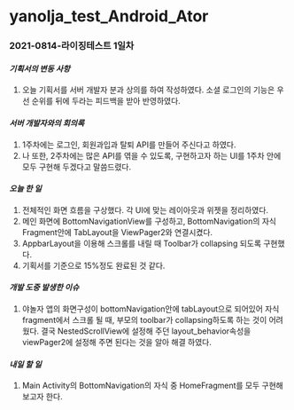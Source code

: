 # yanolja_test_Android_Ator
### 2021-0814-라이징테스트 1일차
#### *기획서의 변동 사항*
1. 오늘 기획서를 서버 개발자 분과 상의를 하여 작성하였다. 소셜 로그인의 기능은 우선 순위를 뒤에 두라는 피드백을 받아 반영하였다.

#### *서버 개발자와의 회의록*
1. 1주차에는 로그인, 회원과입과 탈퇴 API를 만들어 주신다고 하였다.
2. 나 또한, 2주차에는 많은 API를 엮을 수 있도록, 구현하고자 하는 UI를 1주차 안에 모두 구현해 두겠다고 말씀드렸다.

#### *오늘 한 일*
1. 전체적인 화면 흐름을 구상했다. 각 UI에 맞는 레이아웃과 위젯을 정리하였다.
2. 메인 화면에 BottomNavigationView를 구성하고, BottomNavigation의 자식 Fragment안에 TabLayout을 ViewPager2와 연결시켰다.
3. AppbarLayout을 이용해  스크롤를 내릴 때 Toolbar가 collapsing 되도록 구현했다.
4. 기획서를 기준으로 15%정도 완료된 것 같다.

#### *개발 도중 발생한 이슈*
1. 야놀자 앱의 화면구성이 bottomNavigation안에 tabLayout으로 되어있어 자식 fragment에서 스크롤 될 때, 부모의 toolbar가 collapsing하도록 하는 것이 어려웠다. 결국 NestedScrollView에 설정해 주던 layout_behavior속성을 viewPager2에 설정해 주면 된다는 것을 알아 해결 하였다.

#### *내일 할 일*
1. Main Activity의 BottomNavigation의 자식 중 HomeFragment를 모두 구현해 보고자 한다.
